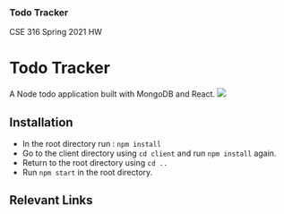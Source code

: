 ### Todo Tracker
CSE 316 Spring 2021 HW

# Todo Tracker

A Node todo application built with MongoDB and React.
<img src='https://recordit.co/qEbHvyjR3P'/>

## Installation

- In the root directory run :
  `npm install`
- Go to the client directory using `cd client` and run `npm install` again.
- Return to the root directory using `cd ..`
- Run `npm start` in the root directory.


## Relevant Links
